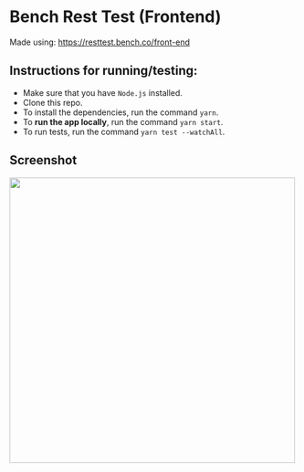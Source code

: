 # Bench Rest Test (Frontend)

Made using: https://resttest.bench.co/front-end

## Instructions for running/testing:
- Make sure that you have `Node.js` installed.
- Clone this repo.
- To install the dependencies, run the command `yarn`.
- To **run the app locally**, run the command `yarn start`.
- To run tests, run the command `yarn test --watchAll`.

## Screenshot
<img height="500px" src="https://user-images.githubusercontent.com/25351744/142301765-c3b404a4-21f3-4e82-8986-eb88fd9a65c0.png" />
